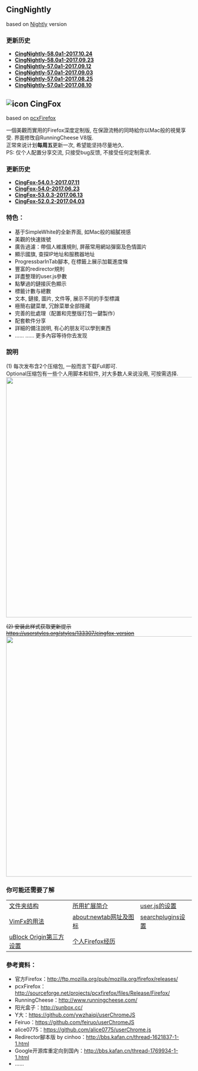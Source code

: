 ## CingNightly

based on [Nightly](https://www.mozilla.org/en-US/firefox/nightly/all/) version

### 更新历史
- [**CingNightly-58.0a1-2017.10.24**](doc/release/58.0a1-2017.10.24.md)
- [**CingNightly-58.0a1-2017.09.23**](doc/release/58.0a1-2017.09.23.md)
- [**CingNightly-57.0a1-2017.09.12**](doc/release/57.0a1-2017.09.12.md)
- [**CingNightly-57.0a1-2017.09.03**](doc/release/57.0a1-2017.09.03.md)
- [**CingNightly-57.0a1-2017.08.25**](doc/release/57.0a1-2017.08.25.md)
- [**CingNightly-57.0a1-2017.08.10**](doc/release/57.0a1-2017.08.10.md)


## ![icon](img/icon.jpg) CingFox

based on [pcxFirefox](http://sourceforge.net/projects/pcxfirefox/files/Release/Firefox/)

一個美觀而實用的Firefox深度定制版, 在保證流畅的同時給你以Mac般的視覺享受. 界面修攺自RunningCheese V8版.<br/>
正常來说计划**每周五**更新一次, 希望能坚持尽量地久.<br/> 
PS: 仅个人配置分享交流, 只接受bug反馈, 不接受任何定制需求.

### 更新历史
- [**CingFox-54.0.1-2017.07.11**](doc/release/54.0.1-2017.07.11.md)
- [**CingFox-54.0-2017.06.23**](doc/release/54.0-2017.06.23.md)
- [**CingFox-53.0.3-2017.06.13**](doc/release/53.0.3-2017.06.13.md)
- [**CingFox-52.0.2-2017.04.03**](doc/release/52.0.2-2017.04.03.md)

### 特色：
- 基于SimpleWhite的全新界面, 如Mac般的細膩視感
- 美觀的快速拨號
- 廣告過濾：帶個人維護規則, 屏蔽常用網站彈窗及色情圖片
- 顯示國旗, 查探IP地址和服務器地址
- ProgressbarInTab腳本, 在標籤上展示加載進度條
- 豐富的redirector規則
- 詳盡整理的user.js參數
- 點擊過的鏈接灰色顯示
- 標籤计數与總數
- 文本, 鏈接, 圖片, 文件等, 展示不同的手型標識
- 極簡右鍵菜單, 冗餘菜單全部隱藏
- 完善的批處理（配置和完整版打包一鍵製作）
- 配套軟件分享
- 詳細的備注說明, 有心的朋友可以學到東西
- …… …… 更多內容等待你去发现

### 說明
(1) 每次发布含2个压缩包, 一般而言下载Full即可. <br/>
Optional压缩包有一些个人用脚本和软件, 对大多数人来说没用, 可按需选择.
<img src="img/files.jpg" width="650">

~~(2) 安装此样式获取更新提示<br/>
https://userstyles.org/styles/133307/cingfox-version
<img src="img/version.jpg" width="650">~~

### 你可能还需要了解

| | | |
| :--- | :--- | :--- |
| [文件夹结构](doc/how-to/文件夹结构.md) | [所用扩展简介](doc/how-to/所用扩展简介.md) | [user.js的设置](doc/how-to/user.js.md) | 
| [VimFx的用法](doc/how-to/vimfx用法.md) | [about:newtab网址及图标](doc/how-to/about-newtab.md) | [searchplugins设置](doc/how-to/searchplugins.md) |
| [uBlock Origin第三方设置](doc/how-to/ubo.md) | [个人Firefox经历](doc/how-to/个人Firefox经历.md) |  |

### 參考資料：
- 官方Firefox：http://ftp.mozilla.org/pub/mozilla.org/firefox/releases/
- pcxFirefox：http://sourceforge.net/projects/pcxfirefox/files/Release/Firefox/
- RunningCheese：http://www.runningcheese.com/
- 阳光盒子：http://sunbox.cc/
- Y大：https://github.com/ywzhaiqi/userChromeJS
- Feiruo：https://github.com/feiruo/userChromeJS
- alice0775：https://github.com/alice0775/userChrome.js
- Redirector腳本版 by cinhoo：http://bbs.kafan.cn/thread-1621837-1-1.html
- Google开源库重定向到国內：http://bbs.kafan.cn/thread-1769934-1-1.html
- ……